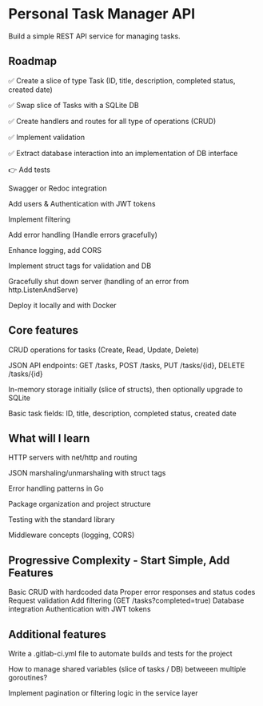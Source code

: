 # Personal Task Manager API
Build a simple REST API service for managing tasks.


## Roadmap

:white_check_mark: Create a slice of type Task (ID, title, description, completed status, created date)

:white_check_mark: Swap slice of Tasks with a SQLite DB

:white_check_mark: Create handlers and routes for all type of operations (CRUD)

:white_check_mark: Implement validation

:white_check_mark: Extract database interaction into an implementation of DB interface

:point_right: Add tests

Swagger or Redoc integration

Add users & Authentication with JWT tokens

Implement filtering

Add error handling (Handle errors gracefully)

Enhance logging, add CORS

Implement struct tags for validation and DB

Gracefully shut down server (handling of an error from http.ListenAndServe)

Deploy it locally and with Docker


## Core features

CRUD operations for tasks (Create, Read, Update, Delete)

JSON API endpoints: GET /tasks, POST /tasks, PUT /tasks/{id}, DELETE /tasks/{id}

In-memory storage initially (slice of structs), then optionally upgrade to SQLite

Basic task fields: ID, title, description, completed status, created date

## What will I learn

HTTP servers with net/http and routing

JSON marshaling/unmarshaling with struct tags

Error handling patterns in Go

Package organization and project structure

Testing with the standard library

Middleware concepts (logging, CORS)

## Progressive Complexity - Start Simple, Add Features

Basic CRUD with hardcoded data
Proper error responses and status codes
Request validation
Add filtering (GET /tasks?completed=true)
Database integration
Authentication with JWT tokens

## Additional features

Write a .gitlab-ci.yml file to automate builds and tests for the project

How to manage shared variables (slice of tasks / DB) betweeen multiple goroutines?

Implement pagination or filtering logic in the service layer
